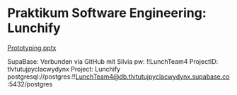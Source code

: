 # Praktikum Software Engineering: Lunchify
[Prototyping.pptx](https://github.com/user-attachments/files/19247546/Prototyping.pptx)


SupaBase:
Verbunden via GitHub mit Silvia
pw: !!LunchTeam4
ProjectID: tlvtutujpyclacwydynx
Project: Lunchify
postgresql://postgres:!!LunchTeam4@db.tlvtutujpyclacwydynx.supabase.co:5432/postgres

